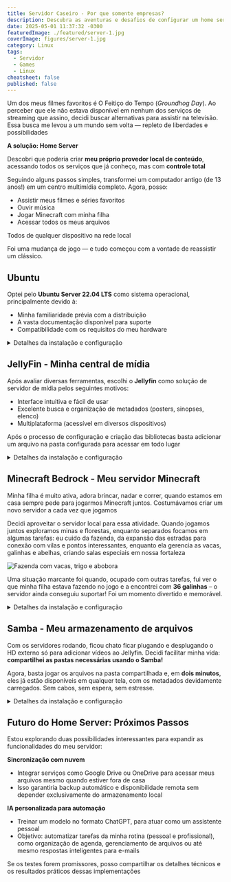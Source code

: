 ```yaml
---
title: Servidor Caseiro - Por que somente empresas?
description: Descubra as aventuras e desafios de configurar um home server
date: 2025-05-01 11:37:32 -0300
featuredImage: ./featured/server-1.jpg
coverImage: figures/server-1.jpg
category: Linux
tags:
  - Servidor
  - Games
  - Linux
cheatsheet: false
published: false
---
```


Um dos meus filmes favoritos é O Feitiço do Tempo (_Groundhog Day_). Ao perceber que ele não estava disponível em nenhum dos serviços de streaming que assino, decidi buscar alternativas para assistir na televisão. Essa busca me levou a um mundo sem volta — repleto de liberdades e possibilidades

**A solução: Home Server**

Descobri que poderia criar **meu próprio provedor local de conteúdo**, acessando todos os serviços que já conheço, mas com **controle total**

Seguindo alguns passos simples, transformei um computador antigo (de 13 anos!) em um centro multimídia completo. Agora, posso:

- Assistir meus filmes e séries favoritos
- Ouvir música
- Jogar Minecraft com minha filha
- Acessar todos os meus arquivos

Todos de qualquer dispositivo na rede local

Foi uma mudança de jogo — e tudo começou com a vontade de reassistir um clássico.

## Ubuntu

Optei pelo **Ubuntu Server 22.04 LTS** como sistema operacional, principalmente devido à:

- Minha familiaridade prévia com a distribuição
- A vasta documentação disponível para suporte
- Compatibilidade com os requisitos do meu hardware

<details>
  <summary>Detalhes da instalação e configuração</summary>

**Processo de instalação**

Baixei a ISO diretamente do site oficial: ubuntu.com/download/alternative-downloads

- Criei um pendrive bootável usando o **Rufus** (no Windows)
- Executei a instalação padrão

**Configurações essenciais pós-instalação**

- IP fixo: Atribuí um endereço estático para facilitar o acesso permanente na rede local
- Servidores DNS: Configurei manualmente para garantir a resolução adequada de nomes

</details>

## JellyFin - Minha central de mídia

Após avaliar diversas ferramentas, escolhi o **Jellyfin** como solução de servidor de mídia pelos seguintes motivos:

- Interface intuitiva e fácil de usar
- Excelente busca e organização de metadados (posters, sinopses, elenco)
- Multiplataforma (acessível em diversos dispositivos)

Após o processo de configuração e criação das bibliotecas basta adicionar um arquivo na pasta configurada para acessar em todo lugar

<details>
  <summary>Detalhes da instalação e configuração</summary>

**Instalação Básica**

Seguindo as instruções oficiais disponíveis em: [jellyfin.org/downloads/server](https://jellyfin.org/downloads/server)

Acessível através do navegador em:  
`http://<ip-do-servidor>:8096/web/#/dashboard/libraries`

**Configuração**

Para otimizar a experiência, adotei a seguinte estrutura:

- **Filmes**: Basta colocar na pasta com o título original
- **Séries**: Pastas com o nome da série e os arquivos com indicações dos episódios. Exemplo: `S<número temporada>E<número do episódio>`
- **Músicas**: As pastas devem seguidor a estrutura `<Nome do artista>\<Nome do album>\<arquivos com o nome da música>`
- **Outros Arquivos**: Organização livre (sem necessidade de metadados)

**Compatibilidade com Dispositivos**

Testado e funcionando em:

- ✅ Navegadores web
- ✅ Android/iOS (aplicativos oficiais)
- ✅ Amazon FireTV
- ✅ LG SmartHub
- ✅ Samsung Tizen ([requer instalação manual](https://github.com/Georift/install-jellyfin-tizen))

</details>

## Minecraft Bedrock - Meu servidor Minecraft

Minha filha é muito ativa, adora brincar, nadar e correr, quando estamos em casa sempre pede para jogarmos Minecraft juntos. Costumávamos criar um novo servidor a cada vez que jogamos

Decidi aproveitar o servidor local para essa atividade. Quando jogamos juntos exploramos minas e florestas, enquanto separados focamos em algumas tarefas: eu cuido da fazenda, da expansão das estradas para conexão com vilas e pontos interessantes, enquanto ela gerencia as vacas, galinhas e abelhas, criando salas especiais em nossa fortaleza

![Fazenda com vacas, trigo e abobora](/figures/minecraft_farm.jpg "tela do jogo Minecraft apresentando uma plantação e algumas vacas")

Uma situação marcante foi quando, ocupado com outras tarefas, fui ver o que minha filha estava fazendo no jogo e a encontrei com **36 galinhas** – o servidor ainda conseguiu suportar! Foi um momento divertido e memorável.

<details>
  <summary>Detalhes da instalação e configuração</summary>

Os arquivos do servidor podem ser baixados em: https://www.minecraft.net/en-us/download/server/bedrock

Após descompactar, siga os passos abaixo para configurar o serviço com reinicialização automática:

1. Crie o arquivo de serviço com o comando:

```bash
sudo nano /etc/systemd/system/minecraft_server.service
```

1. Cole a seguinte configuração no arquivo (ajuste os caminhos conforme necessário):

```bash
[Unit]
Description=Minecraft Bedrock Server
Wants=network.target

[Service]
KillMode=none
SuccessExitStatus=0 1
WorkingDirectory=<endereço pasta servidor>
ExecStart=<endereço pasta servidor>/bedrock_server LD_LIBRARY_PATH=. ./bedrock_server >/dev/null 2>&1 &
Restart=on-failure
RestartSec=10
KillMode=process

[Install]
WantedBy=multi-user.target
```

1. Habilite e inicie o serviço com:

```bash
sudo systemctl enable minecraft_server.service
```

1. Para conectar ao servidor:

   - **PC/Mobile**: Basta digitar o IP local.
   - **Consoles**: Siga os passos adicionais em [BedrockConnect](https://github.com/Pugmatt/BedrockConnect).

</details>

## Samba - Meu armazenamento de arquivos

Com os servidores rodando, ficou chato ficar plugando e desplugando o HD externo só para adicionar vídeos ao Jellyfin. Decidi facilitar minha vida: **compartilhei as pastas necessárias usando o Samba!**

Agora, basta jogar os arquivos na pasta compartilhada e, em **dois minutos**, eles já estão disponíveis em qualquer tela, com os metadados devidamente carregados. Sem cabos, sem espera, sem estresse.

<details>
  <summary>Detalhes da instalação e configuração</summary>

1. Instale o Samba (se ainda não estiver instalado):

```bash
sudo apt install samba
```

1. Configure o compartilhamento editando o arquivo `/etc/samba/smb.conf`:

```ini
[JellyfinMedia]
   path = /caminho/da/sua/pasta
   browseable = yes
   read only = no
   guest ok = no
   valid users = seu_usuario
```

1. Reinicie o Samba para aplicar as alterações:

```bash
sudo systemctl restart smbd
```

1. Libere o Samba no filewall:

```bash
ufw allow samba
```

1. Adicione seu usuário ao Samba:

```bash
sudo smbpasswd -a seu_usuario
```

Pronto! Agora você pode acessar a pasta de qualquer dispositivo na rede e adicionar arquivos diretamente, sem precisar ficar transferindo manualmente.

**No Windows**

No Windows 10 ou versões anterior é necessário habilitar o recurso do Windows de compartilhamento com "SMB 1.0/CIFS", depois facilmente acessível pelo Windows Explorer digital na barra de endereço `\\<ip do servidor>` e informar o usuário criado no Samba!

</details>

## Futuro do Home Server: Próximos Passos

Estou explorando duas possibilidades interessantes para expandir as funcionalidades do meu servidor:

**Sincronização com nuvem**

- Integrar serviços como Google Drive ou OneDrive para acessar meus arquivos mesmo quando estiver fora de casa
- Isso garantiria backup automático e disponibilidade remota sem depender exclusivamente do armazenamento local

**IA personalizada para automação**

- Treinar um modelo no formato ChatGPT, para atuar como um assistente pessoal
- Objetivo: automatizar tarefas da minha rotina (pessoal e profissional), como organização de agenda, gerenciamento de arquivos ou até mesmo respostas inteligentes para e-mails

Se os testes forem promissores, posso compartilhar os detalhes técnicos e os resultados práticos dessas implementações
